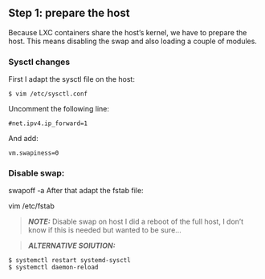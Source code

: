 ## Step 1: prepare the host

Because LXC containers share the host’s kernel, we have to prepare the host. This means disabling the swap and also loading a couple of modules.

### Sysctl changes

First I adapt the sysctl file on the host:

```
$ vim /etc/sysctl.conf
```

Uncomment the following line:

```
#net.ipv4.ip_forward=1
```

And add:

```
vm.swapiness=0
```

### Disable swap:

swapoff -a
After that adapt the fstab file:

vim /etc/fstab

> **_NOTE:_** Disable swap on host
I did a reboot of the full host, I don’t know if this is needed but wanted to be sure…

> **_ALTERNATIVE SOlUTION:_**
```
$ systemctl restart systemd-sysctl
$ systemctl daemon-reload
```